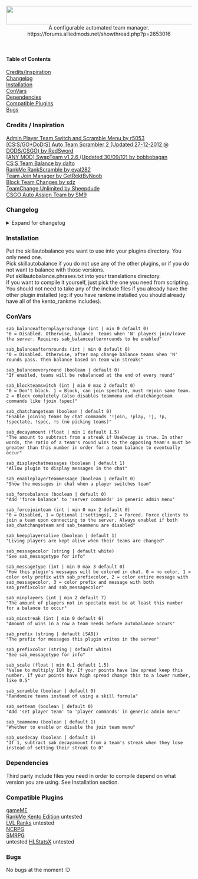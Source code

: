 <p align="center">
 <img width="630" height="50" src="https://forums.alliedmods.net/image-proxy/bb415b212a80b7a578daa8a01733f35f7cf1b467/68747470733a2f2f63646e2e646973636f72646170702e636f6d2f6174746163686d656e74732f3639303232343333353735393231323734322f3731393634363637343932353931323137342f736b696c6c6175746f62616c616e63652e706e67"><br>
 A configurable automated team manager.<br>
 https://forums.alliedmods.net/showthread.php?p=2653016
</p><br>

#### Table of Contents
[Credits/Inspiration](https://github.com/NotJustin/SkillAutoBalance/blob/master/README.md#credits--inspiration)<br>
[Changelog](https://github.com/NotJustin/SkillAutoBalance/blob/master/README.md#changelog)<br>
[Installation](https://github.com/NotJustin/SkillAutoBalance/blob/master/README.md#installation)<br>
[ConVars](https://github.com/NotJustin/SkillAutoBalance/blob/master/README.md#convars)<br>
[Dependencies](https://github.com/NotJustin/SkillAutoBalance/blob/master/README.md#dependencies)<br>
[Compatible Plugins](https://github.com/NotJustin/SkillAutoBalance/blob/master/README.md#compatible-plugins)<br>
[Bugs](https://github.com/NotJustin/SkillAutoBalance/blob/master/README.md#bugs)<br>

### Credits / Inspiration
[Admin Player Team Switch and Scramble Menu by r5053](https://forums.alliedmods.net/showthread.php?p=549446)<br>
[[CS:S/GO+DoD:S] Auto Team Scrambler 2 (Updated 27-12-2012 @ DODS/CSGO) by RedSword](https://forums.alliedmods.net/showthread.php?p=1685854)<br>
[[ANY MOD] SwapTeam v1.2.6 (Updated 30/09/12) by bobbobagan](https://forums.alliedmods.net/showthread.php?p=859951)<br>
[CS:S Team Balance by dalto](https://forums.alliedmods.net/showthread.php?p=515853)<br>
[RankMe RankScramble by eyal282](https://forums.alliedmods.net/showpost.php?p=2641877&postcount=607)<br>
[Team Join Manager by GetRektByNoob](https://forums.alliedmods.net/showthread.php?p=2658904)<br>
[Block Team Changes by sdz](https://forums.alliedmods.net/showpost.php?p=2422410&postcount=2)<br>
[TeamChange Unlimited by Sheepdude](https://forums.alliedmods.net/showthread.php?p=1877187)<br>
[CSGO Auto Assign Team by SM9](https://forums.alliedmods.net/showthread.php?t=321314)

### Changelog
<details>
 <summary>Expand for changelog</summary>
3.2.3 - <br>
Added cvar_MaxTeamSize. It allows you to set a maximum team size. If the team sizes reach the max, players who join and are not admin are kicked. The admins who join can only spectate.<br>
Fixed bug caused by last update, where players who teams were switched are immune for ~1 second at round start.<br>
Added translations/phrases related to the new convar.<br>
Fixed bug in issue #27 and #29<br>
Fixed bug where players can still join spectate when disabled, by adding commandlistener for spectate.<br>
<br>
3.2.2 - <br>
Fixed a bug where client scores were not being fetched properly.<br>
Fixed a bug where GetAverageScore would not iterate through all players, resulting in an abnormally low average score.<br>
Few small logic fixes.<br>
<br>
3.2.1 - <br>
Fixed "sab_forcejointeam 1", which did not function properly.<br>
<br>
3.2.0 - <br>
Split the plugin into different versions and removed sab_scoretype. See Installation section.<br>
<br>
3.1.5 - <br>
Add HLStatsX support. Not sure if it works. Other changes in other versions, bugfixes, I'll go through commit history later and update this.<br>
<br>
3.1.1 - <br>
Bugfixes:<br>
This time, for sure, the correct amount of players will be swapped now. The bug is, there were duplicate clients being created in my list of clients. They were created after sorting. In my list of clients, there were some extra empty indices with 0's, and those 0's were being replaced with other client indices.<br>
Also fixed other broken logic related to determining which players count as outliers.<br>
<br>
3.1.0 - <br>
Bugfixes: <br>
The correct amount of players will be swapped now. (closed issues #8 and #11)<br>
Changes: <br>
ForceJoinTeam convar changed to be an int and has 3 options now (disabled: 0, optional: 1, forced: 2) <br>
Added new cvars to balance teams after map change and after a certain amount of players join/leave, or even to balance every single round.<br>
Added a scale. Basically, lower scale = more outliers.<br>
Translations updated.<br>
<br>
3.0.2 - <br>
Bugfixes:<br>
Scores are updated correctly.<br>
BalanceSkill now only occurs after all scores are updated.<br>
Disabling "teammenu" now only occurs after mapstart to prevent errors.<br>
Balance should no longer cause teams to be horribly misbalanced. (imagine making an autobalance that just makes teams worse)<br>
Spawn bug (may) be fixed after implementing "[CSGO] Auto Assign Team by SM9". Forcing players to join teams now uses ClientCommand for "jointeam". Thanks to MAMAC for showing me and both SM9+MAMAC for creating this. *I say "may" be fixed because the problem was already rare and so it is possible that I have just not seen or been notified of it happening when it does.*<br>
<br>
Changes:<br>
Sorting method combines two ideas now. I call them "closest sums" and "alternating".<br>
"Closest sums" makes the sum of points on both teams as close as possible.<br>
"Alternating" alternates players between teams as it goes down the sorted list.<br>
Read about it here: https://github.com/NotJustin/SkillAutoBalance/issues/2#issuecomment-636419874<br>
Added support for Level Ranks<br>
A fork of the plugin on github has support for NC RPG. I added but shortly after removed support because their include file has a lot of extra includes that I don't want to add as a requirement for this plugin to be installed.<br>
BlockTeamSwitch convar changed to be an int and has 3 options now (disabled: 0, enabled but can spectate: 1, enabled with no switching at all: 2)<br>
<br>
3.0.1 - Changed sorting method when sorting by gameME or RankMe.<br>
Using gameME, RankMe, LVL Ranks or NC RPG, get client's skill rather than their rank. This way, I can sort all of the score types in the same way.<br>
<br>
3.0.0 - I've been making lots of minor changes to this plugin over the last month. In general, it consists of function optimization, improving code readability, adding some features and trying out various solutions to the bug I've been trying to fix for awhile now (see Bugs section).

You can see old changelog(s) at the alliedmodders thread.
</details>

### Installation
Put the skillautobalance you want to use into your plugins directory. You only need one.<br>
Pick skillautobalance if you do not use any of the other plugins, or if you do not want to balance with those versions.<br>
Put skillautobalance.phrases.txt into your translations directory.<br>
If you want to compile it yourself, just pick the one you need from scripting. You should not need to take any of the include files if you already have the other plugin installed (eg: if you have rankme installed you should already have all of the kento_rankme includes).

### ConVars
```
sab_balanceafternplayerschange (int | min 0 default 0)
"0 = Disabled. Otherwise, balance  teams when 'N' players join/leave the server. Requires sab_balanceafternrounds to be enabled"

sab_balanceafternrounds (int | min 0 default 0)
"0 = Disabled. Otherwise, after map change balance teams when 'N' rounds pass. Then balance based on team win streaks"

sab_balanceeveryround (boolean | default 0)
"If enabled, teams will be rebalanced at the end of every round"

sab_blockteamswitch (int | min 0 max 2 default 0)
"0 = Don't block. 1 = Block, can join spectate, must rejoin same team. 2 = Block completely (also disables teammenu and chatchangeteam commands like !join !spec)"

sab_chatchangeteam (boolean | default 0)
"Enable joining teams by chat commands '!join, !play, !j, !p, !spectate, !spec, !s (no picking teams)"

sab_decayamount (float | min 1 default 1.5)
"The amount to subtract from a streak if UseDecay is true. In other words, the ratio of a team's round wins to the opposing team's must be greater than this number in order for a team balance to eventually occur"

sab_displaychatmessages (boolean | default 1) 
"Allow plugin to display messages in the chat"

sab_enableplayerteammessage (boolean | default 0)
"Show the messages in chat when a player switches team"

sab_forcebalance (boolean | default 0)
"Add 'force balance' to 'server commands' in generic admin menu"

sab_forcejointeam (int | min 0 max 2 default 0)
"0 = Disabled, 1 = Optional (!settings), 2 = Forced. Force clients to join a team upon connecting to the server. Always enabled if both sab_chatchangeteam and sab_teammenu are disabled"

sab_keepplayersalive (boolean | default 1)
"Living players are kept alive when their teams are changed"

sab_messagecolor (string | default white)
"See sab_messagetype for info"

sab_messagetype (int | min 0 max 3 default 0)
"How this plugin's messages will be colored in chat. 0 = no color, 1 = color only prefix with sab_prefixcolor, 2 = color entire message with sab_messagecolor, 3 = color prefix and message with both sab_prefixcolor and sab_messagecolor"

sab_minplayers (int | min 2 default 7)
"The amount of players not in spectate must be at least this number for a balance to occur"

sab_minstreak (int | min 0 default 6)
"Amount of wins in a row a team needs before autobalance occurs"

sab_prefix (string | default [SAB])
"The prefix for messages this plugin writes in the server"

sab_prefixcolor (string | default white)
"See sab_messagetype for info"

sab_scale (float | min 0.1 default 1.5)
"Value to multiply IQR by. If your points have low spread keep this number. If your points have high spread change this to a lower number, like 0.5"

sab_scramble (boolean | default 0)
"Randomize teams instead of using a skill formula"

sab_setteam (boolean | default 0)
"Add 'set player team' to 'player commands' in generic admin menu"

sab_teammenu (boolean | default 1)
"Whether to enable or disable the join team menu"

sab_usedecay (boolean | default 1)
"If 1, subtract sab_decayamount from a team's streak when they lose instead of setting their streak to 0"
```

### Dependencies
Third party include files you need in order to compile depend on what version you are using. See Installation section.
 
### Compatible Plugins
[gameME](https://www.gameme.com/)<br>
[RankMe Kento Edition](https://github.com/rogeraabbccdd/Kento-Rankme) untested<br>
[LVL Ranks](https://github.com/levelsranks/levels-ranks-core) untested<br>
[NCRPG](https://github.com/Rabb1tof/NCRPG)<br>
[SMRPG](https://github.com/peace-maker/smrpg)<br> untested
[HLStatsX](https://github.com/NomisCZ/hlstatsx-community-edition) untested

### Bugs

No bugs at the moment :D
